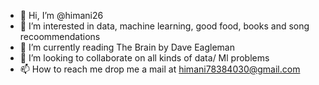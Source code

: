 - 👋 Hi, I’m @himani26
- 👀 I’m interested in data, machine learning, good food, books and song recoommendations
- 🌱 I’m currently reading The Brain by Dave Eagleman
- 💞️ I’m looking to collaborate on all kinds of data/ Ml problems
- 📫 How to reach me drop me a mail at himani78384030@gmail.com

<!---
himani26/himani26 is a ✨ special ✨ repository because its `README.md` (this file) appears on your GitHub profile.
You can click the Preview link to take a look at your changes.
--->
